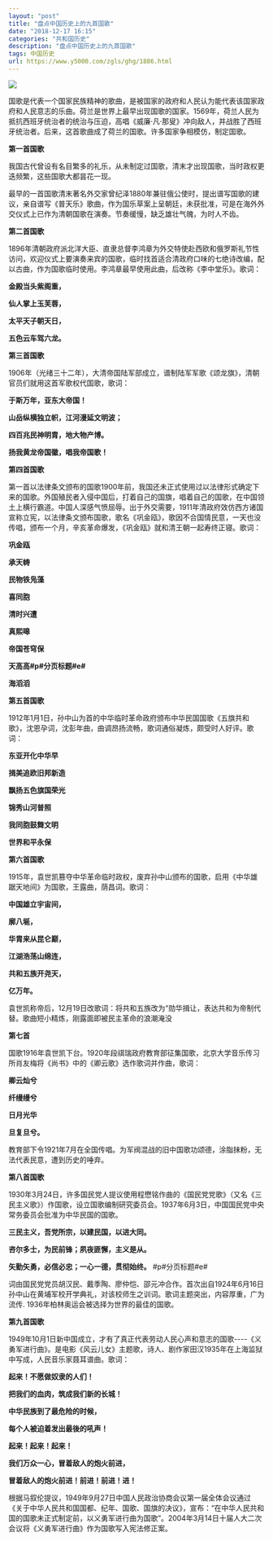 ```yaml
---
layout: "post"
title: "盘点中国历史上的九首国歌"
date: "2018-12-17 16:15"
categories: "共和国历史"
description: "盘点中国历史上的九首国歌"
tags: 中国历史
url: https://www.y5000.com/zgls/ghg/1886.html
---
```






![](https://img.y5000.com/uploads/allimg/140108/2-14010P11551c3.jpg)

国歌是代表一个国家民族精神的歌曲，是被国家的政府和人民认为能代表该国家政府和人民意志的乐曲。荷兰是世界上最早出现国歌的国家。1569年，荷兰人民为抵抗西班牙统治者的统治与压迫，高唱《威廉·凡·那叟》冲向敌人，并战胜了西班牙统治者。后来，这首歌曲成了荷兰的国歌。许多国家争相模仿，制定国歌。  

**第一首国歌**  

我国古代曾设有名目繁多的礼乐，从未制定过国歌，清末才出现国歌，当时政权更迭频繁，这些国歌大都昙花一现。

最早的一首国歌清末著名外交家曾纪泽1880年兼驻俄公使时，提出谱写国歌的建议，亲自谱写《普天乐》歌曲，作为国乐草案上呈朝廷，未获批准，可是在海外外交仪式上已作为清朝国歌在演奏。节奏缓慢，缺乏雄壮气魄，为时人不齿。  

**第二首国歌**  

1896年清朝政府派北洋大臣、直隶总督李鸿章为外交特使赴西欧和俄罗斯礼节性访问，欢迎仪式上要演奏来宾的国歌，临时找首适合清政府口味的七绝诗改编，配以古曲，作为国歌临时使用。李鸿章最早使用此曲，后改称《李中堂乐》。歌词：  

**金殿当头紫阁重，**

**仙人掌上玉芙蓉，**

**太平天子朝天日，**

**五色云车驾六龙。**

**第三首国歌**  

1906年（光绪三十二年），大清帝国陆军部成立，谱制陆军军歌《颂龙旗》，清朝官员们就用这首军歌权代国歌，歌词：  

**于斯万年，亚东大帝国！**

**山岳纵横独立帜，江河漫延文明波；**

**四百兆民神明胄，地大物产博。**

**扬我黄龙帝国徽，唱我帝国歌！**  

**第四首国歌**  

第一首以法律条文颁布的国歌1900年前，我国还未正式使用过以法律形式确定下来的国歌。外国殖民者入侵中国后，打着自己的国旗，唱着自己的国歌，在中国领土上横行霸道。中国人深感气愤屈辱。出于外交需要，1911年清政府效仿西方诸国宣称立宪，以法律条文颁布国歌，歌名《巩金瓯》，歌因不合国情民意，一天也没传唱，颁布一个月，辛亥革命爆发，《巩金瓯》就和清王朝一起寿终正寝。歌词：  

**巩金瓯**

**承天帱**

**民物铁凫藻**

**喜同胞**

**清时兴遭**

**真熙嗥**

**帝国苍穹保**

**天高高#p#分页标题#e#**

**海滔滔**

**第五首国歌**  

1912年1月1日，孙中山为首的中华临时革命政府颁布中华民国国歌《五旗共和歌》，沈恩孕词，沈彭年曲，曲调昂扬流畅，歌词通俗凝炼，颇受时人好评。歌词：

**东亚开化中华早**

**揖美追欧旧邦新造**

**飘扬五色旗国荣光**

**锦秀山河普照**

**我同胞鼓舞文明**

**世界和平永保**

**第六首国歌**  

1915年，袁世凯篡夺中华革命临时政权，废弃孙中山颁布的国歌，启用《中华雄踞天地间》为国歌，王露曲，荫昌词。歌词：  

**中国雄立宇宙间，**

**廓八埏，**

**华胄来从昆仑巅，**

**江湖浩荡山绵连，**

**共和五族开尧天，**

**亿万年。**  

袁世凯称帝后，12月19日改歌词：将共和五族改为“勋华揖让，表达共和为帝制代替。歌曲短小精炼，刚露面即被民主革命的浪潮淹没  

**第七首**  

国歌1916年袁世凯下台。1920年段祺瑞政府教育部征集国歌，北京大学音乐传习所肖友梅将《尚书》中的《卿云歌》选作歌词并作曲，歌词：  

**卿云灿兮**

**纤缦缦兮**

**日月光华**

**旦复旦兮。**  

教育部下令1921年7月在全国传唱。为军阀混战的旧中国歌功颂德，涂脂抹粉，无法代表民意，遭到历史的唾弃。  

**第八首国歌**  

1930年3月24日，许多国民党人提议使用程懋铭作曲的《国民党党歌》（又名《三民主义歌》）作国歌，设立国歌编制研究委员会。1937年6月3日，中国国民党中央常务委员会批准为中华民国的国歌。  

**三民主义，吾党所宗，以建民国，以进大同。**

**咨尔多士，为民前锋；夙夜匪懈，主义是从。**

**矢勤矢勇，必信必忠；一心一德，贯彻始终。** #p#分页标题#e#  

词由国民党党员胡汉民、戴季陶、廖仲恺、邵元冲合作。首次出自1924年6月16日孙中山在黄埔军校开学典礼，对该校师生之训词。歌词主题突出，内容厚重，广为流传.
1936年柏林奥运会被选择为世界的最佳的国歌。  

**第九首国歌**  

1949年10月1日新中国成立，才有了真正代表劳动人民心声和意志的国歌----《义勇军进行曲》。是电影《风云儿女》主题歌，诗人、剧作家田汉1935年在上海监狱中写成，人民音乐家聂耳谱曲。歌词：  

**起来！不愿做奴隶的人们！**

**把我们的血肉，筑成我们新的长城！**

**中华民族到了最危险的时候，**

**每个人被迫着发出最後的吼声！**

**起来！起来！起来！**

**我们万众一心，冒着敌人的炮火前进，**

**冒着敌人的炮火前进！前进！前进！进！**  

根据马叙伦提议，1949年9月27日中国人民政治协商会议第一届全体会议通过《关于中华人民共和国国都、纪年、国歌、国旗的决议》，宣布：“在中华人民共和国的国歌未正式制定前，以义勇军进行曲为国歌”。2004年3月14日十届人大二次会议将《义勇军进行曲》作为国歌写入宪法修正案。

​
